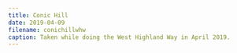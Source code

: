 ```yaml
---
title: Conic Hill
date: 2019-04-09
filename: conichillwhw
caption: Taken while doing the West Highland Way in April 2019.
---
```

